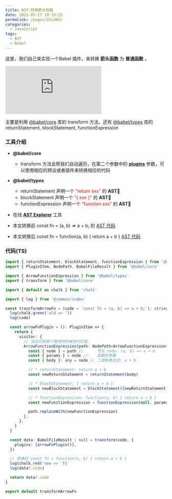 ```yaml
---
title: AST:转换箭头函数
date: 2021-05-27 19:15:25
permalink: /pages/23cd85/
categories:
  - JavaScript
tags:
  - AST
  - Bebel
---
```


这里，我们自己来实现一个<span class="span-shadow">Bebel</span> 插件，来转换 **箭头函数** 为 **普通函数** 。

<embed src="https://cdn.jsdelivr.net/gh/xiaojun996/CDN/images/icon/babel.svg" type="image/svg+xml" />

<!-- more -->

主要是利用 [@babel/core](https://www.npmjs.com/package/@babel/core) 库的 <span class="span-shadow">transform</span> 方法，还有 [@babel/types](https://www.npmjs.com/package/@babel/types) 库的 <span class="span-shadow">returnStatement</span>, <span class="span-shadow">blockStatement</span>, <span class="span-shadow">functionExpression</span>

### 工具介绍

- **@babel/core**

  - <span class="span-shadow">transform</span> 方法会帮我们自动遍历，在第二个参数中的 **[plugins](https://babeljs.io/docs/en/plugins/)** 参数，可以使用相应的预设或者插件来转换相应的代码

- **@babel/types**

  - <span class="span-shadow">returnStatement</span> 声明一个 <span class="span-shadow" style="color: red;">"return xxx"</span> 的 **AST**
  - <span class="span-shadow">blockStatement</span> 声明一个 <span class="span-shadow" style="color: red;">"{ xxx }"</span> 的 **AST**
  - <span class="span-shadow">functionExpression</span> 声明一个 <span class="span-shadow" style="color: red;">"function xxx"</span> 的 **AST**

- 在线 **[AST Explorer](https://astexplorer.net/)** 工具

- 本文转换前 <span class="span-shadow">const fn = (a, b) => a + b;</span> 的 [AST 代码](https://astexplorer.net/#/gist/efc9d5e11a87d2ed8f9bd93814796101/f7267777b3b5da0bab96582a94347222b25d55b2)
- 本文转换后 <span class="span-shadow">const fn = function(a, b) { return a + b }</span> [AST 代码](https://astexplorer.net/#/gist/efc9d5e11a87d2ed8f9bd93814796101/7867a017573263e23a27018ea8402025c9ff8d21)

### 代码(TS)

```TypeScript
import { returnStatement, blockStatement, functionExpression } from '@babel/types'
import { PluginItem, NodePath, BabelFileResult } from '@babel/core'

import { ArrowFunctionExpression } from '@babel/types'
import { transform } from '@babel/core'

import { default as chalk } from 'chalk'

import { log } from '@common/index'

const transformArrowFn = (code = `const fn = (a, b) => a + b;`): string | null | undefined => {
  log(chalk.green('old => '))
  log(code)

  const arrowFnPlugin = (): PluginItem => {
    return {
      visitor: {
        // 当访问到某个路径的时候进行匹配
        ArrowFunctionExpression(path: NodePath<ArrowFunctionExpression>) {
          const { node } = path //      节点 node: (a, b) => a + b
          const { params } = node //    函数的参数
          const { body }: any = node // 二进制表达式: a + b

          // * returnStatement: return a + b
          const newReturnStatement = returnStatement(body)

          // * blockStatement: { return a + b }
          const newBlockStatement = blockStatement([newReturnStatement])

          // * functionExpression: function(a, b) { return a + b }
          const newFunctionExpression = functionExpression(null, params, newBlockStatement)

          path.replaceWith(newFunctionExpression)
        },
      },
    }
  }

  const data: BabelFileResult | null = transform(code, {
    plugins: [arrowFnPlugin()],
  })

  // 转换后 const fn = function(a, b) { return a + b }
  log(chalk.red('new => '))
  log(data?.code)

  return data?.code
}

export default transformArrowFn
```
